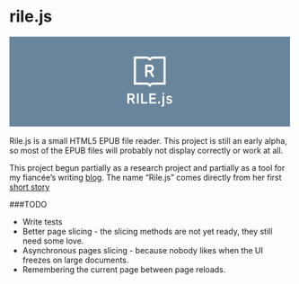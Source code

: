 rile.js
=======
![HTML5 EPUB Reader](/etc/logo.png "Rile.js")


Rile.js is a small HTML5 EPUB file reader.
This project is still an early alpha, so most of the EPUB files will probably not display correctly or work at all.

This project begun partially as a research project and partially as a tool for my fiancée’s writing [blog](http://www.pagesfilledwithletters.com/ "Pages Filled With Letters"). The name “Rile.js” comes directly from her first [short story](http://www.pagesfilledwithletters.com/2012/12/merry-christmas-and-undefeated-john-rile.html "The Undefeated John Rile")

###TODO
 - Write tests
 - Better page slicing - the slicing methods are not yet ready, they still need some love.
 - Asynchronous pages slicing - because nobody likes when the UI freezes on large documents.
 - Remembering the current page between page reloads.